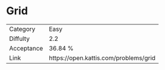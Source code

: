 # Grid

<table>
    <tr>
        <td>Category</td>
        <td>Easy</td>
    </tr>
    <tr>
        <td>Diffulty</td>
        <td>2.2</td>
    </tr>
    <tr>
        <td>Acceptance</td>
        <td>36.84 %</td>
    </tr>
    <tr>
        <td>Link</td>
        <td>https://open.kattis.com/problems/grid</td>
    </tr>
</table>